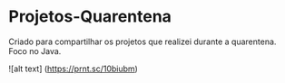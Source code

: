 # Projetos-Quarentena
Criado para compartilhar os projetos que realizei durante a quarentena.
Foco no Java.


![alt text] (https://prnt.sc/10biubm)
